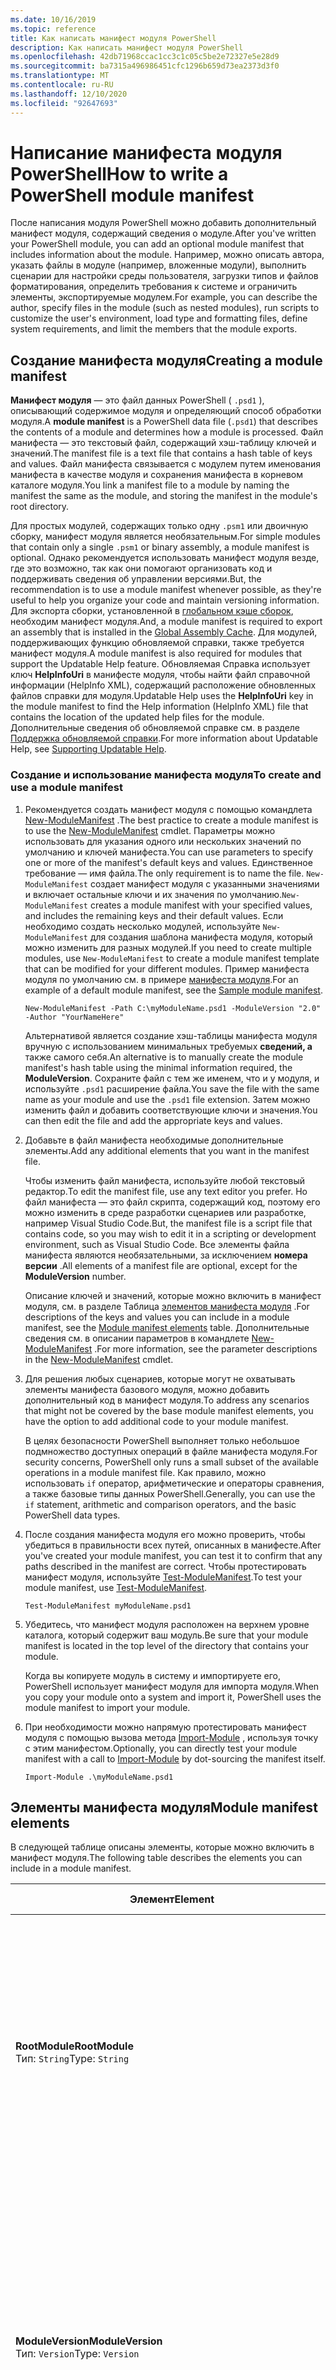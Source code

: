 ```yaml
---
ms.date: 10/16/2019
ms.topic: reference
title: Как написать манифест модуля PowerShell
description: Как написать манифест модуля PowerShell
ms.openlocfilehash: 42db71968ccac1cc3c1c05c5be2e72327e5e28d9
ms.sourcegitcommit: ba7315a496986451cfc1296b659d73ea2373d3f0
ms.translationtype: MT
ms.contentlocale: ru-RU
ms.lasthandoff: 12/10/2020
ms.locfileid: "92647693"
---
```

# <a name="how-to-write-a-powershell-module-manifest"></a><span data-ttu-id="07e5e-103">Написание манифеста модуля PowerShell</span><span class="sxs-lookup"><span data-stu-id="07e5e-103">How to write a PowerShell module manifest</span></span>

<span data-ttu-id="07e5e-104">После написания модуля PowerShell можно добавить дополнительный манифест модуля, содержащий сведения о модуле.</span><span class="sxs-lookup"><span data-stu-id="07e5e-104">After you've written your PowerShell module, you can add an optional module manifest that includes information about the module.</span></span> <span data-ttu-id="07e5e-105">Например, можно описать автора, указать файлы в модуле (например, вложенные модули), выполнить сценарии для настройки среды пользователя, загрузки типов и файлов форматирования, определить требования к системе и ограничить элементы, экспортируемые модулем.</span><span class="sxs-lookup"><span data-stu-id="07e5e-105">For example, you can describe the author, specify files in the module (such as nested modules), run scripts to customize the user's environment, load type and formatting files, define system requirements, and limit the members that the module exports.</span></span>

## <a name="creating-a-module-manifest"></a><span data-ttu-id="07e5e-106">Создание манифеста модуля</span><span class="sxs-lookup"><span data-stu-id="07e5e-106">Creating a module manifest</span></span>

<span data-ttu-id="07e5e-107">**Манифест модуля** — это файл данных PowerShell ( `.psd1` ), описывающий содержимое модуля и определяющий способ обработки модуля.</span><span class="sxs-lookup"><span data-stu-id="07e5e-107">A **module manifest** is a PowerShell data file (`.psd1`) that describes the contents of a module and determines how a module is processed.</span></span> <span data-ttu-id="07e5e-108">Файл манифеста — это текстовый файл, содержащий хэш-таблицу ключей и значений.</span><span class="sxs-lookup"><span data-stu-id="07e5e-108">The manifest file is a text file that contains a hash table of keys and values.</span></span> <span data-ttu-id="07e5e-109">Файл манифеста связывается с модулем путем именования манифеста в качестве модуля и сохранения манифеста в корневом каталоге модуля.</span><span class="sxs-lookup"><span data-stu-id="07e5e-109">You link a manifest file to a module by naming the manifest the same as the module, and storing the manifest in the module's root directory.</span></span>

<span data-ttu-id="07e5e-110">Для простых модулей, содержащих только одну `.psm1` или двоичную сборку, манифест модуля является необязательным.</span><span class="sxs-lookup"><span data-stu-id="07e5e-110">For simple modules that contain only a single `.psm1` or binary assembly, a module manifest is optional.</span></span> <span data-ttu-id="07e5e-111">Однако рекомендуется использовать манифест модуля везде, где это возможно, так как они помогают организовать код и поддерживать сведения об управлении версиями.</span><span class="sxs-lookup"><span data-stu-id="07e5e-111">But, the recommendation is to use a module manifest whenever possible, as they're useful to help you organize your code and maintain versioning information.</span></span> <span data-ttu-id="07e5e-112">Для экспорта сборки, установленной в [глобальном кэше сборок](/dotnet/framework/app-domains/gac), необходим манифест модуля.</span><span class="sxs-lookup"><span data-stu-id="07e5e-112">And, a module manifest is required to export an assembly that is installed in the [Global Assembly Cache](/dotnet/framework/app-domains/gac).</span></span> <span data-ttu-id="07e5e-113">Для модулей, поддерживающих функцию обновляемой справки, также требуется манифест модуля.</span><span class="sxs-lookup"><span data-stu-id="07e5e-113">A module manifest is also required for modules that support the Updatable Help feature.</span></span> <span data-ttu-id="07e5e-114">Обновляемая Справка использует ключ **HelpInfoUri** в манифесте модуля, чтобы найти файл справочной информации (HelpInfo XML), содержащий расположение обновленных файлов справки для модуля.</span><span class="sxs-lookup"><span data-stu-id="07e5e-114">Updatable Help uses the **HelpInfoUri** key in the module manifest to find the Help information (HelpInfo XML) file that contains the location of the updated help files for the module.</span></span> <span data-ttu-id="07e5e-115">Дополнительные сведения об обновляемой справке см. в разделе [Поддержка обновляемой справки](./supporting-updatable-help.md).</span><span class="sxs-lookup"><span data-stu-id="07e5e-115">For more information about Updatable Help, see [Supporting Updatable Help](./supporting-updatable-help.md).</span></span>

### <a name="to-create-and-use-a-module-manifest"></a><span data-ttu-id="07e5e-116">Создание и использование манифеста модуля</span><span class="sxs-lookup"><span data-stu-id="07e5e-116">To create and use a module manifest</span></span>

1. <span data-ttu-id="07e5e-117">Рекомендуется создать манифест модуля с помощью командлета [New-ModuleManifest](/powershell/module/Microsoft.PowerShell.Core/New-ModuleManifest) .</span><span class="sxs-lookup"><span data-stu-id="07e5e-117">The best practice to create a module manifest is to use the [New-ModuleManifest](/powershell/module/Microsoft.PowerShell.Core/New-ModuleManifest) cmdlet.</span></span> <span data-ttu-id="07e5e-118">Параметры можно использовать для указания одного или нескольких значений по умолчанию и ключей манифеста.</span><span class="sxs-lookup"><span data-stu-id="07e5e-118">You can use parameters to specify one or more of the manifest's default keys and values.</span></span> <span data-ttu-id="07e5e-119">Единственное требование — имя файла.</span><span class="sxs-lookup"><span data-stu-id="07e5e-119">The only requirement is to name the file.</span></span> <span data-ttu-id="07e5e-120">`New-ModuleManifest` создает манифест модуля с указанными значениями и включает остальные ключи и их значения по умолчанию.</span><span class="sxs-lookup"><span data-stu-id="07e5e-120">`New-ModuleManifest` creates a module manifest with your specified values, and includes the remaining keys and their default values.</span></span> <span data-ttu-id="07e5e-121">Если необходимо создать несколько модулей, используйте `New-ModuleManifest` для создания шаблона манифеста модуля, который можно изменить для разных модулей.</span><span class="sxs-lookup"><span data-stu-id="07e5e-121">If you need to create multiple modules, use `New-ModuleManifest` to create a module manifest template that can be modified for your different modules.</span></span> <span data-ttu-id="07e5e-122">Пример манифеста модуля по умолчанию см. в примере [манифеста модуля](#sample-module-manifest).</span><span class="sxs-lookup"><span data-stu-id="07e5e-122">For an example of a default module manifest, see the [Sample module manifest](#sample-module-manifest).</span></span>

   `New-ModuleManifest -Path C:\myModuleName.psd1 -ModuleVersion "2.0" -Author "YourNameHere"`

   <span data-ttu-id="07e5e-123">Альтернативой является создание хэш-таблицы манифеста модуля вручную с использованием минимальных требуемых **сведений, а** также самого себя.</span><span class="sxs-lookup"><span data-stu-id="07e5e-123">An alternative is to manually create the module manifest's hash table using the minimal information required, the **ModuleVersion**.</span></span> <span data-ttu-id="07e5e-124">Сохраните файл с тем же именем, что и у модуля, и используйте `.psd1` расширение файла.</span><span class="sxs-lookup"><span data-stu-id="07e5e-124">You save the file with the same name as your module and use the `.psd1` file extension.</span></span> <span data-ttu-id="07e5e-125">Затем можно изменить файл и добавить соответствующие ключи и значения.</span><span class="sxs-lookup"><span data-stu-id="07e5e-125">You can then edit the file and add the appropriate keys and values.</span></span>

1. <span data-ttu-id="07e5e-126">Добавьте в файл манифеста необходимые дополнительные элементы.</span><span class="sxs-lookup"><span data-stu-id="07e5e-126">Add any additional elements that you want in the manifest file.</span></span>

   <span data-ttu-id="07e5e-127">Чтобы изменить файл манифеста, используйте любой текстовый редактор.</span><span class="sxs-lookup"><span data-stu-id="07e5e-127">To edit the manifest file, use any text editor you prefer.</span></span> <span data-ttu-id="07e5e-128">Но файл манифеста — это файл скрипта, содержащий код, поэтому его можно изменить в среде разработки сценариев или разработке, например Visual Studio Code.</span><span class="sxs-lookup"><span data-stu-id="07e5e-128">But, the manifest file is a script file that contains code, so you may wish to edit it in a scripting or development environment, such as Visual Studio Code.</span></span> <span data-ttu-id="07e5e-129">Все элементы файла манифеста являются необязательными, за исключением **номера версии** .</span><span class="sxs-lookup"><span data-stu-id="07e5e-129">All elements of a manifest file are optional, except for the **ModuleVersion** number.</span></span>

   <span data-ttu-id="07e5e-130">Описание ключей и значений, которые можно включить в манифест модуля, см. в разделе Таблица [элементов манифеста модуля](#module-manifest-elements) .</span><span class="sxs-lookup"><span data-stu-id="07e5e-130">For descriptions of the keys and values you can include in a module manifest, see the [Module manifest elements](#module-manifest-elements) table.</span></span> <span data-ttu-id="07e5e-131">Дополнительные сведения см. в описании параметров в командлете [New-ModuleManifest](/powershell/module/Microsoft.PowerShell.Core/New-ModuleManifest) .</span><span class="sxs-lookup"><span data-stu-id="07e5e-131">For more information, see the parameter descriptions in the [New-ModuleManifest](/powershell/module/Microsoft.PowerShell.Core/New-ModuleManifest) cmdlet.</span></span>

1. <span data-ttu-id="07e5e-132">Для решения любых сценариев, которые могут не охватывать элементы манифеста базового модуля, можно добавить дополнительный код в манифест модуля.</span><span class="sxs-lookup"><span data-stu-id="07e5e-132">To address any scenarios that might not be covered by the base module manifest elements, you have the option to add additional code to your module manifest.</span></span>

   <span data-ttu-id="07e5e-133">В целях безопасности PowerShell выполняет только небольшое подмножество доступных операций в файле манифеста модуля.</span><span class="sxs-lookup"><span data-stu-id="07e5e-133">For security concerns, PowerShell only runs a small subset of the available operations in a module manifest file.</span></span> <span data-ttu-id="07e5e-134">Как правило, можно использовать `if` оператор, арифметические и операторы сравнения, а также базовые типы данных PowerShell.</span><span class="sxs-lookup"><span data-stu-id="07e5e-134">Generally, you can use the `if` statement, arithmetic and comparison operators, and the basic PowerShell data types.</span></span>

1. <span data-ttu-id="07e5e-135">После создания манифеста модуля его можно проверить, чтобы убедиться в правильности всех путей, описанных в манифесте.</span><span class="sxs-lookup"><span data-stu-id="07e5e-135">After you've created your module manifest, you can test it to confirm that any paths described in the manifest are correct.</span></span> <span data-ttu-id="07e5e-136">Чтобы протестировать манифест модуля, используйте [Test-ModuleManifest](/powershell/module/Microsoft.PowerShell.Core/Test-ModuleManifest).</span><span class="sxs-lookup"><span data-stu-id="07e5e-136">To test your module manifest, use [Test-ModuleManifest](/powershell/module/Microsoft.PowerShell.Core/Test-ModuleManifest).</span></span>

   `Test-ModuleManifest myModuleName.psd1`

1. <span data-ttu-id="07e5e-137">Убедитесь, что манифест модуля расположен на верхнем уровне каталога, который содержит ваш модуль.</span><span class="sxs-lookup"><span data-stu-id="07e5e-137">Be sure that your module manifest is located in the top level of the directory that contains your module.</span></span>

   <span data-ttu-id="07e5e-138">Когда вы копируете модуль в систему и импортируете его, PowerShell использует манифест модуля для импорта модуля.</span><span class="sxs-lookup"><span data-stu-id="07e5e-138">When you copy your module onto a system and import it, PowerShell uses the module manifest to import your module.</span></span>

1. <span data-ttu-id="07e5e-139">При необходимости можно напрямую протестировать манифест модуля с помощью вызова метода [Import-Module](/powershell/module/Microsoft.PowerShell.Core/Import-Module) , используя точку с этим манифестом.</span><span class="sxs-lookup"><span data-stu-id="07e5e-139">Optionally, you can directly test your module manifest with a call to [Import-Module](/powershell/module/Microsoft.PowerShell.Core/Import-Module) by dot-sourcing the manifest itself.</span></span>

   `Import-Module .\myModuleName.psd1`

## <a name="module-manifest-elements"></a><span data-ttu-id="07e5e-140">Элементы манифеста модуля</span><span class="sxs-lookup"><span data-stu-id="07e5e-140">Module manifest elements</span></span>

<span data-ttu-id="07e5e-141">В следующей таблице описаны элементы, которые можно включить в манифест модуля.</span><span class="sxs-lookup"><span data-stu-id="07e5e-141">The following table describes the elements you can include in a module manifest.</span></span>

|<span data-ttu-id="07e5e-142">Элемент</span><span class="sxs-lookup"><span data-stu-id="07e5e-142">Element</span></span>|<span data-ttu-id="07e5e-143">Значение по умолчанию</span><span class="sxs-lookup"><span data-stu-id="07e5e-143">Default</span></span>|<span data-ttu-id="07e5e-144">Описание</span><span class="sxs-lookup"><span data-stu-id="07e5e-144">Description</span></span>|
|-------------|-------------|-----------------|
|<span data-ttu-id="07e5e-145">**RootModule**</span><span class="sxs-lookup"><span data-stu-id="07e5e-145">**RootModule**</span></span><br /> <span data-ttu-id="07e5e-146">Тип: `String`</span><span class="sxs-lookup"><span data-stu-id="07e5e-146">Type: `String`</span></span>|`<empty string>`|<span data-ttu-id="07e5e-147">Модуль скрипта или файл двоичного модуля, связанный с этим манифестом.</span><span class="sxs-lookup"><span data-stu-id="07e5e-147">Script module or binary module file associated with this manifest.</span></span> <span data-ttu-id="07e5e-148">Предыдущие версии PowerShell вызвали этот элемент **модулетопроцесс**.</span><span class="sxs-lookup"><span data-stu-id="07e5e-148">Previous versions of PowerShell called this element the **ModuleToProcess**.</span></span><br /> <span data-ttu-id="07e5e-149">Возможные типы для корневого модуля могут быть пустыми, что создает модуль **манифеста** , имя модуля скрипта ( `.psm1` ) или имя двоичного модуля ( `.exe` или `.dll` ).</span><span class="sxs-lookup"><span data-stu-id="07e5e-149">Possible types for the root module can be empty, which creates a **Manifest** module, the name of a script module (`.psm1`), or the name of a binary module (`.exe` or `.dll`).</span></span> <span data-ttu-id="07e5e-150">При размещении имени манифеста модуля ( `.psd1` ) или файла скрипта ( `.ps1` ) в этом элементе возникает ошибка.</span><span class="sxs-lookup"><span data-stu-id="07e5e-150">Placing the name of a module manifest (`.psd1`) or a script file (`.ps1`) in this element causes an error.</span></span> <br /> <span data-ttu-id="07e5e-151">Например, `RootModule = 'ScriptModule.psm1'`.</span><span class="sxs-lookup"><span data-stu-id="07e5e-151">Example: `RootModule = 'ScriptModule.psm1'`</span></span>|
|<span data-ttu-id="07e5e-152">**ModuleVersion**</span><span class="sxs-lookup"><span data-stu-id="07e5e-152">**ModuleVersion**</span></span><br /> <span data-ttu-id="07e5e-153">Тип: `Version`</span><span class="sxs-lookup"><span data-stu-id="07e5e-153">Type: `Version`</span></span>|`'0.0.1'`|<span data-ttu-id="07e5e-154">Номер версии этого модуля.</span><span class="sxs-lookup"><span data-stu-id="07e5e-154">Version number of this module.</span></span> <span data-ttu-id="07e5e-155">Если значение не задано, `New-ModuleManifest`   используется значение по умолчанию.</span><span class="sxs-lookup"><span data-stu-id="07e5e-155">If a value isn't specified, `New-ModuleManifest`   uses the default.</span></span> <span data-ttu-id="07e5e-156">Строка должна иметь возможность преобразования в тип, `Version` например `#.#.#.#.#` .</span><span class="sxs-lookup"><span data-stu-id="07e5e-156">The string must be able to convert to the type `Version` for example `#.#.#.#.#`.</span></span> <span data-ttu-id="07e5e-157">`Import-Module` загружает первый найденный модуль в **$PSModulePath** , который соответствует имени, и имеет по крайней мере **высокое значение в** качестве параметра **MinimumVersion** .</span><span class="sxs-lookup"><span data-stu-id="07e5e-157">`Import-Module` loads the first module it finds on the **$PSModulePath** that matches the name, and has at least as high a **ModuleVersion**, as the **MinimumVersion** parameter.</span></span> <span data-ttu-id="07e5e-158">Чтобы импортировать определенную версию, используйте `Import-Module` параметр **RequiredVersion** командлета.</span><span class="sxs-lookup"><span data-stu-id="07e5e-158">To import a specific version, use the `Import-Module` cmdlet's **RequiredVersion** parameter.</span></span><br /> <span data-ttu-id="07e5e-159">Например, `ModuleVersion = '1.0'`.</span><span class="sxs-lookup"><span data-stu-id="07e5e-159">Example: `ModuleVersion = '1.0'`</span></span>|
|<span data-ttu-id="07e5e-160">**GUID**</span><span class="sxs-lookup"><span data-stu-id="07e5e-160">**GUID**</span></span><br /> <span data-ttu-id="07e5e-161">Тип: `GUID`</span><span class="sxs-lookup"><span data-stu-id="07e5e-161">Type: `GUID`</span></span>|`'<GUID>'`|<span data-ttu-id="07e5e-162">Идентификатор, используемый для уникальной идентификации этого модуля.</span><span class="sxs-lookup"><span data-stu-id="07e5e-162">ID used to uniquely identify this module.</span></span> <span data-ttu-id="07e5e-163">Если значение не указано, `New-ModuleManifest` автоматически создает значение.</span><span class="sxs-lookup"><span data-stu-id="07e5e-163">If a value isn't specified, `New-ModuleManifest` autogenerates the value.</span></span> <span data-ttu-id="07e5e-164">В настоящее время модуль нельзя импортировать по **идентификатору GUID**.</span><span class="sxs-lookup"><span data-stu-id="07e5e-164">You can't currently import a module by **GUID**.</span></span> <br /> <span data-ttu-id="07e5e-165">Например, `GUID = 'cfc45206-1e49-459d-a8ad-5b571ef94857'`.</span><span class="sxs-lookup"><span data-stu-id="07e5e-165">Example: `GUID = 'cfc45206-1e49-459d-a8ad-5b571ef94857'`</span></span>|
|<span data-ttu-id="07e5e-166">**Автор**</span><span class="sxs-lookup"><span data-stu-id="07e5e-166">**Author**</span></span><br /> <span data-ttu-id="07e5e-167">Тип: `String`</span><span class="sxs-lookup"><span data-stu-id="07e5e-167">Type: `String`</span></span>|`'<Current user>'`|<span data-ttu-id="07e5e-168">Автор этого модуля.</span><span class="sxs-lookup"><span data-stu-id="07e5e-168">Author of this module.</span></span> <span data-ttu-id="07e5e-169">Если значение не указано, `New-ModuleManifest` использует текущего пользователя.</span><span class="sxs-lookup"><span data-stu-id="07e5e-169">If a value isn't specified, `New-ModuleManifest` uses the current user.</span></span> <br /> <span data-ttu-id="07e5e-170">Например, `Author = 'AuthorNameHere'`.</span><span class="sxs-lookup"><span data-stu-id="07e5e-170">Example: `Author = 'AuthorNameHere'`</span></span>|
|<span data-ttu-id="07e5e-171">**CompanyName**</span><span class="sxs-lookup"><span data-stu-id="07e5e-171">**CompanyName**</span></span><br /> <span data-ttu-id="07e5e-172">Тип: `String`</span><span class="sxs-lookup"><span data-stu-id="07e5e-172">Type: `String`</span></span>|`'Unknown'`|<span data-ttu-id="07e5e-173">Компания или поставщик этого модуля.</span><span class="sxs-lookup"><span data-stu-id="07e5e-173">Company or vendor of this module.</span></span> <span data-ttu-id="07e5e-174">Если значение не задано, `New-ModuleManifest` используется значение по умолчанию.</span><span class="sxs-lookup"><span data-stu-id="07e5e-174">If a value isn't specified, `New-ModuleManifest` uses the default.</span></span><br /> <span data-ttu-id="07e5e-175">Например, `CompanyName = 'Fabrikam'`.</span><span class="sxs-lookup"><span data-stu-id="07e5e-175">Example: `CompanyName = 'Fabrikam'`</span></span>|
|<span data-ttu-id="07e5e-176">**Авторские права**</span><span class="sxs-lookup"><span data-stu-id="07e5e-176">**Copyright**</span></span><br /> <span data-ttu-id="07e5e-177">Тип: `String`</span><span class="sxs-lookup"><span data-stu-id="07e5e-177">Type: `String`</span></span>|`'(c) <Author>. All rights reserved.'`| <span data-ttu-id="07e5e-178">Заявление об авторских правах для этого модуля.</span><span class="sxs-lookup"><span data-stu-id="07e5e-178">Copyright statement for this module.</span></span> <span data-ttu-id="07e5e-179">Если значение не указано, `New-ModuleManifest` то использует значение по умолчанию с текущим пользователем в качестве `<Author>` .</span><span class="sxs-lookup"><span data-stu-id="07e5e-179">If a value isn't specified, `New-ModuleManifest` uses the default with the current user as the `<Author>`.</span></span> <span data-ttu-id="07e5e-180">Чтобы указать автора, используйте параметр **Author** .</span><span class="sxs-lookup"><span data-stu-id="07e5e-180">To specify an author, use the **Author** parameter.</span></span> <br /> <span data-ttu-id="07e5e-181">Например, `Copyright = '2019 AuthorName. All rights reserved.'`.</span><span class="sxs-lookup"><span data-stu-id="07e5e-181">Example: `Copyright = '2019 AuthorName. All rights reserved.'`</span></span>|
|<span data-ttu-id="07e5e-182">**Описание**</span><span class="sxs-lookup"><span data-stu-id="07e5e-182">**Description**</span></span><br /> <span data-ttu-id="07e5e-183">Тип: `String`</span><span class="sxs-lookup"><span data-stu-id="07e5e-183">Type: `String`</span></span>|`<empty string>`|<span data-ttu-id="07e5e-184">Описание функциональных возможностей, предоставляемых этим модулем.</span><span class="sxs-lookup"><span data-stu-id="07e5e-184">Description of the functionality provided by this module.</span></span><br /> <span data-ttu-id="07e5e-185">Например, `Description = 'This is the module's description.'`.</span><span class="sxs-lookup"><span data-stu-id="07e5e-185">Example: `Description = 'This is the module's description.'`</span></span>|
|<span data-ttu-id="07e5e-186">**PowerShellVersion**</span><span class="sxs-lookup"><span data-stu-id="07e5e-186">**PowerShellVersion**</span></span><br /> <span data-ttu-id="07e5e-187">Тип: `Version`</span><span class="sxs-lookup"><span data-stu-id="07e5e-187">Type: `Version`</span></span>|`<empty string>`|<span data-ttu-id="07e5e-188">Минимальная версия модуля PowerShell, необходимая для этого модуля.</span><span class="sxs-lookup"><span data-stu-id="07e5e-188">Minimum version of the PowerShell engine required by this module.</span></span> <span data-ttu-id="07e5e-189">Допустимые значения: 1,0, 2,0, 3,0, 4,0, 5,0, 5,1, 6 и 7.</span><span class="sxs-lookup"><span data-stu-id="07e5e-189">Valid values are 1.0, 2.0, 3.0, 4.0, 5.0, 5.1, 6, and 7.</span></span><br /> <span data-ttu-id="07e5e-190">Например, `PowerShellVersion = '5.0'`.</span><span class="sxs-lookup"><span data-stu-id="07e5e-190">Example: `PowerShellVersion = '5.0'`</span></span>|
|<span data-ttu-id="07e5e-191">**повершеллхостнаме**</span><span class="sxs-lookup"><span data-stu-id="07e5e-191">**PowerShellHostName**</span></span><br /> <span data-ttu-id="07e5e-192">Тип: `String`</span><span class="sxs-lookup"><span data-stu-id="07e5e-192">Type: `String`</span></span>|`<empty string>`|<span data-ttu-id="07e5e-193">Имя узла PowerShell, необходимого для этого модуля.</span><span class="sxs-lookup"><span data-stu-id="07e5e-193">Name of the PowerShell host required by this module.</span></span> <span data-ttu-id="07e5e-194">Это имя предоставляется в PowerShell.</span><span class="sxs-lookup"><span data-stu-id="07e5e-194">This name is provided by PowerShell.</span></span> <span data-ttu-id="07e5e-195">Чтобы найти имя основной программы, в программе введите: `$host.name` .</span><span class="sxs-lookup"><span data-stu-id="07e5e-195">To find the name of a host program, in the program, type: `$host.name`.</span></span><br /> <span data-ttu-id="07e5e-196">Например, `PowerShellHostName = 'ConsoleHost'`.</span><span class="sxs-lookup"><span data-stu-id="07e5e-196">Example: `PowerShellHostName = 'ConsoleHost'`</span></span>|
|<span data-ttu-id="07e5e-197">**повершеллхостверсион**</span><span class="sxs-lookup"><span data-stu-id="07e5e-197">**PowerShellHostVersion**</span></span><br /> <span data-ttu-id="07e5e-198">Тип: `Version`</span><span class="sxs-lookup"><span data-stu-id="07e5e-198">Type: `Version`</span></span>|`<empty string>`|<span data-ttu-id="07e5e-199">Минимальная версия узла PowerShell, необходимая для этого модуля.</span><span class="sxs-lookup"><span data-stu-id="07e5e-199">Minimum version of the PowerShell host required by this module.</span></span><br /> <span data-ttu-id="07e5e-200">Например, `PowerShellHostVersion = '2.0'`.</span><span class="sxs-lookup"><span data-stu-id="07e5e-200">Example: `PowerShellHostVersion = '2.0'`</span></span>|
|<span data-ttu-id="07e5e-201">**дотнетфрамеворкверсион**</span><span class="sxs-lookup"><span data-stu-id="07e5e-201">**DotNetFrameworkVersion**</span></span><br /> <span data-ttu-id="07e5e-202">Тип: `Version`</span><span class="sxs-lookup"><span data-stu-id="07e5e-202">Type: `Version`</span></span>|`<empty string>`|<span data-ttu-id="07e5e-203">Минимальная версия платформы Microsoft .NET, необходимая для этого модуля.</span><span class="sxs-lookup"><span data-stu-id="07e5e-203">Minimum version of Microsoft .NET Framework required by this module.</span></span> <span data-ttu-id="07e5e-204">Этот предварительный компонент действителен только для выпуска PowerShell Desktop Edition, например PowerShell 5,1.</span><span class="sxs-lookup"><span data-stu-id="07e5e-204">This prerequisite is valid for the PowerShell Desktop edition only, such as PowerShell 5.1.</span></span><br /> <span data-ttu-id="07e5e-205">Например, `DotNetFrameworkVersion = '3.5'`.</span><span class="sxs-lookup"><span data-stu-id="07e5e-205">Example: `DotNetFrameworkVersion = '3.5'`</span></span>|
|<span data-ttu-id="07e5e-206">**CLRVersion**</span><span class="sxs-lookup"><span data-stu-id="07e5e-206">**CLRVersion**</span></span><br /> <span data-ttu-id="07e5e-207">Тип: `Version`</span><span class="sxs-lookup"><span data-stu-id="07e5e-207">Type: `Version`</span></span>|`<empty string>`|<span data-ttu-id="07e5e-208">Минимальная версия среды CLR, необходимая для этого модуля.</span><span class="sxs-lookup"><span data-stu-id="07e5e-208">Minimum version of the common language runtime (CLR) required by this module.</span></span> <span data-ttu-id="07e5e-209">Этот предварительный компонент действителен только для выпуска PowerShell Desktop Edition, например PowerShell 5,1.</span><span class="sxs-lookup"><span data-stu-id="07e5e-209">This prerequisite is valid for the PowerShell Desktop edition only, such as PowerShell 5.1.</span></span><br /> <span data-ttu-id="07e5e-210">Например, `CLRVersion = '3.5'`.</span><span class="sxs-lookup"><span data-stu-id="07e5e-210">Example: `CLRVersion = '3.5'`</span></span>|
|<span data-ttu-id="07e5e-211">**ProcessorArchitecture**</span><span class="sxs-lookup"><span data-stu-id="07e5e-211">**ProcessorArchitecture**</span></span><br /> <span data-ttu-id="07e5e-212">Тип: `ProcessorArchitecture`</span><span class="sxs-lookup"><span data-stu-id="07e5e-212">Type: `ProcessorArchitecture`</span></span>|`<empty string>`|<span data-ttu-id="07e5e-213">Архитектура процессора (отсутствует, x86, AMD64), необходимая для этого модуля.</span><span class="sxs-lookup"><span data-stu-id="07e5e-213">Processor architecture (None, X86, Amd64) required by this module.</span></span> <span data-ttu-id="07e5e-214">Допустимые значения: x86, AMD64, ARM, IA64, MSIL и None (неизвестный или не указан).</span><span class="sxs-lookup"><span data-stu-id="07e5e-214">Valid values are x86, AMD64, Arm, IA64, MSIL, and None (unknown or unspecified).</span></span><br /> <span data-ttu-id="07e5e-215">Например, `ProcessorArchitecture = 'x86'`.</span><span class="sxs-lookup"><span data-stu-id="07e5e-215">Example: `ProcessorArchitecture = 'x86'`</span></span>|
|<span data-ttu-id="07e5e-216">**RequiredModules**</span><span class="sxs-lookup"><span data-stu-id="07e5e-216">**RequiredModules**</span></span><br /> <span data-ttu-id="07e5e-217">Тип: `Object[]`</span><span class="sxs-lookup"><span data-stu-id="07e5e-217">Type: `Object[]`</span></span>|`@()`|<span data-ttu-id="07e5e-218">Модули, которые необходимо импортировать в глобальную среду перед импортом этого модуля.</span><span class="sxs-lookup"><span data-stu-id="07e5e-218">Modules that must be imported into the global environment prior to importing this module.</span></span> <span data-ttu-id="07e5e-219">Это загружает все перечисленные модули, если они еще не загружены.</span><span class="sxs-lookup"><span data-stu-id="07e5e-219">This loads any modules listed unless they've already been loaded.</span></span> <span data-ttu-id="07e5e-220">Так, некоторые модули могли быть загружены другим модулем.</span><span class="sxs-lookup"><span data-stu-id="07e5e-220">For example, some modules may already be loaded by a different module.</span></span> <span data-ttu-id="07e5e-221">Можно указать конкретную версию для загрузки с помощью `RequiredVersion` , а не `ModuleVersion` .</span><span class="sxs-lookup"><span data-stu-id="07e5e-221">It's possible to specify a specific version to load using `RequiredVersion` rather than `ModuleVersion`.</span></span> <span data-ttu-id="07e5e-222">Когда `ModuleVersion` используется, будет загружена последняя версия, доступная по меньшей мере с указанной версией.</span><span class="sxs-lookup"><span data-stu-id="07e5e-222">When `ModuleVersion` is used it will load the newest version available with a minimum of the version specified.</span></span> <span data-ttu-id="07e5e-223">В значении параметра строки и хэш-таблицы можно объединять.</span><span class="sxs-lookup"><span data-stu-id="07e5e-223">You can combine strings and hash tables in the parameter value.</span></span><br /> <span data-ttu-id="07e5e-224">Пример: `RequiredModules = @("MyModule", @{ModuleName="MyDependentModule"; ModuleVersion="2.0"; GUID="cfc45206-1e49-459d-a8ad-5b571ef94857"})`</span><span class="sxs-lookup"><span data-stu-id="07e5e-224">Example: `RequiredModules = @("MyModule", @{ModuleName="MyDependentModule"; ModuleVersion="2.0"; GUID="cfc45206-1e49-459d-a8ad-5b571ef94857"})`</span></span><br /> <span data-ttu-id="07e5e-225">Пример: `RequiredModules = @("MyModule", @{ModuleName="MyDependentModule"; RequiredVersion="1.5"; GUID="cfc45206-1e49-459d-a8ad-5b571ef94857"})`</span><span class="sxs-lookup"><span data-stu-id="07e5e-225">Example: `RequiredModules = @("MyModule", @{ModuleName="MyDependentModule"; RequiredVersion="1.5"; GUID="cfc45206-1e49-459d-a8ad-5b571ef94857"})`</span></span>|
|<span data-ttu-id="07e5e-226">**рекуиредассемблиес**</span><span class="sxs-lookup"><span data-stu-id="07e5e-226">**RequiredAssemblies**</span></span><br /> <span data-ttu-id="07e5e-227">Тип: `String[]`</span><span class="sxs-lookup"><span data-stu-id="07e5e-227">Type: `String[]`</span></span>|`@()`|<span data-ttu-id="07e5e-228">Сборки, которые должны быть загружены перед импортом этого модуля.</span><span class="sxs-lookup"><span data-stu-id="07e5e-228">Assemblies that must be loaded prior to importing this module.</span></span> <span data-ttu-id="07e5e-229">Указывает `.dll` имена файлов сборки (), которые требуются для модуля.</span><span class="sxs-lookup"><span data-stu-id="07e5e-229">Specifies the assembly (`.dll`) file names that the module requires.</span></span><br /> <span data-ttu-id="07e5e-230">PowerShell загружает указанные сборки перед обновлением типов или форматов, импортом вложенных модулей или импортом файла модуля, который указан в значении ключа RootModule.</span><span class="sxs-lookup"><span data-stu-id="07e5e-230">PowerShell loads the specified assemblies before updating types or formats, importing nested modules, or importing the module file that is specified in the value of the RootModule key.</span></span> <span data-ttu-id="07e5e-231">Используйте этот параметр, чтобы получить список всех сборок, необходимых для модуля.</span><span class="sxs-lookup"><span data-stu-id="07e5e-231">Use this parameter to list all the assemblies that the module requires.</span></span><br /> <span data-ttu-id="07e5e-232">Например, `RequiredAssemblies = @("assembly1.dll", "assembly2.dll", "assembly3.dll")`.</span><span class="sxs-lookup"><span data-stu-id="07e5e-232">Example: `RequiredAssemblies = @("assembly1.dll", "assembly2.dll", "assembly3.dll")`</span></span>|
|<span data-ttu-id="07e5e-233">**скриптстопроцесс**</span><span class="sxs-lookup"><span data-stu-id="07e5e-233">**ScriptsToProcess**</span></span><br /> <span data-ttu-id="07e5e-234">Тип: `String[]`</span><span class="sxs-lookup"><span data-stu-id="07e5e-234">Type: `String[]`</span></span>|`@()`|<span data-ttu-id="07e5e-235">Файлы скриптов ( `.ps1` ), которые выполняются в состоянии сеанса вызывающего объекта при импорте модуля.</span><span class="sxs-lookup"><span data-stu-id="07e5e-235">Script (`.ps1`) files that are run in the caller's session state when the module is imported.</span></span> <span data-ttu-id="07e5e-236">Это может быть глобальное состояние сеанса или, для вложенных модулей, состояние сеанса другого модуля.</span><span class="sxs-lookup"><span data-stu-id="07e5e-236">This could be the global session state or, for nested modules, the session state of another module.</span></span> <span data-ttu-id="07e5e-237">Эти скрипты можно использовать для подготовки среды точно так же, как в скрипте.</span><span class="sxs-lookup"><span data-stu-id="07e5e-237">You can use these scripts to prepare an environment just as you might use a log in script.</span></span><br /> <span data-ttu-id="07e5e-238">Эти скрипты выполняются до загрузки всех модулей, перечисленных в манифесте.</span><span class="sxs-lookup"><span data-stu-id="07e5e-238">These scripts are run before any of the modules listed in the manifest are loaded.</span></span> <br /> <span data-ttu-id="07e5e-239">Например, `ScriptsToProcess = @("script1.ps1", "script2.ps1", "script3.ps1")`.</span><span class="sxs-lookup"><span data-stu-id="07e5e-239">Example: `ScriptsToProcess = @("script1.ps1", "script2.ps1", "script3.ps1")`</span></span>|
|<span data-ttu-id="07e5e-240">**типестопроцесс**</span><span class="sxs-lookup"><span data-stu-id="07e5e-240">**TypesToProcess**</span></span><br /> <span data-ttu-id="07e5e-241">Тип: `String[]`</span><span class="sxs-lookup"><span data-stu-id="07e5e-241">Type: `String[]`</span></span>|`@()`|<span data-ttu-id="07e5e-242">Файлы типов ( `.ps1xml` ), которые будут загружены при импорте этого модуля.</span><span class="sxs-lookup"><span data-stu-id="07e5e-242">Type files (`.ps1xml`) to be loaded when importing this module.</span></span> <br /> <span data-ttu-id="07e5e-243">Например, `TypesToProcess = @("type1.ps1xml", "type2.ps1xml", "type3.ps1xml")`.</span><span class="sxs-lookup"><span data-stu-id="07e5e-243">Example: `TypesToProcess = @("type1.ps1xml", "type2.ps1xml", "type3.ps1xml")`</span></span>|
|<span data-ttu-id="07e5e-244">**форматстопроцесс**</span><span class="sxs-lookup"><span data-stu-id="07e5e-244">**FormatsToProcess**</span></span><br /> <span data-ttu-id="07e5e-245">Тип: `String[]`</span><span class="sxs-lookup"><span data-stu-id="07e5e-245">Type: `String[]`</span></span>|`@()`|<span data-ttu-id="07e5e-246">Файлы форматирования ( `.ps1xml` ), которые должны быть загружены при импорте этого модуля.</span><span class="sxs-lookup"><span data-stu-id="07e5e-246">Format files (`.ps1xml`) to be loaded when importing this module.</span></span> <br /> <span data-ttu-id="07e5e-247">Например, `FormatsToProcess = @("format1.ps1xml", "format2.ps1xml", "format3.ps1xml")`.</span><span class="sxs-lookup"><span data-stu-id="07e5e-247">Example: `FormatsToProcess = @("format1.ps1xml", "format2.ps1xml", "format3.ps1xml")`</span></span>|
|<span data-ttu-id="07e5e-248">**NestedModules**</span><span class="sxs-lookup"><span data-stu-id="07e5e-248">**NestedModules**</span></span><br /> <span data-ttu-id="07e5e-249">Тип: `Object[]`</span><span class="sxs-lookup"><span data-stu-id="07e5e-249">Type: `Object[]`</span></span>|`@()`|<span data-ttu-id="07e5e-250">Модули для импорта как вложенные модули модуля, указанного в **RootModule** (Alias:**модулетопроцесс**).</span><span class="sxs-lookup"><span data-stu-id="07e5e-250">Modules to import as nested modules of the module specified in **RootModule** (alias:**ModuleToProcess**).</span></span><br /> <span data-ttu-id="07e5e-251">Добавление имени модуля в этот элемент аналогично вызову `Import-Module` из скрипта или кода сборки.</span><span class="sxs-lookup"><span data-stu-id="07e5e-251">Adding a module name to this element is similar to calling `Import-Module` from within your script or assembly code.</span></span> <span data-ttu-id="07e5e-252">Основное отличие от использования файла манифеста состоит в том, что проще увидеть, что вы загружаете.</span><span class="sxs-lookup"><span data-stu-id="07e5e-252">The main difference by using a manifest file is that it's easier to see what you're loading.</span></span> <span data-ttu-id="07e5e-253">Если не удается загрузить модуль, вы еще не загрузили фактический модуль.</span><span class="sxs-lookup"><span data-stu-id="07e5e-253">And, if a module fails to load, you will not yet have loaded your actual module.</span></span><br /> <span data-ttu-id="07e5e-254">Помимо других модулей, здесь также можно загрузить файлы сценариев ( `.ps1` ).</span><span class="sxs-lookup"><span data-stu-id="07e5e-254">In addition to other modules, you may also load script (`.ps1`) files here.</span></span> <span data-ttu-id="07e5e-255">Эти файлы будут выполняться в контексте корневого модуля.</span><span class="sxs-lookup"><span data-stu-id="07e5e-255">These files will execute in the context of the root module.</span></span> <span data-ttu-id="07e5e-256">Это эквивалентно тому, что точка помещает сценарий в корневой модуль.</span><span class="sxs-lookup"><span data-stu-id="07e5e-256">This is equivalent to dot sourcing the script in your root module.</span></span> <br /> <span data-ttu-id="07e5e-257">Например, `NestedModules = @("script.ps1", @{ModuleName="MyModule"; ModuleVersion="1.0.0.0"; GUID="50cdb55f-5ab7-489f-9e94-4ec21ff51e59"})`.</span><span class="sxs-lookup"><span data-stu-id="07e5e-257">Example: `NestedModules = @("script.ps1", @{ModuleName="MyModule"; ModuleVersion="1.0.0.0"; GUID="50cdb55f-5ab7-489f-9e94-4ec21ff51e59"})`</span></span>|
|<span data-ttu-id="07e5e-258">**FunctionsToExport**</span><span class="sxs-lookup"><span data-stu-id="07e5e-258">**FunctionsToExport**</span></span><br /> <span data-ttu-id="07e5e-259">Тип: `String[]`</span><span class="sxs-lookup"><span data-stu-id="07e5e-259">Type: `String[]`</span></span>|`@()`|<span data-ttu-id="07e5e-260">Указывает функции для экспорта из этого модуля. для лучшей производительности не используйте подстановочные знаки и не удаляйте запись, используйте пустой массив, если нет функций для экспорта.</span><span class="sxs-lookup"><span data-stu-id="07e5e-260">Specifies the functions to export from this module, for best performance, do not use wildcards and do not delete the entry, use an empty array if there are no functions to export.</span></span> <span data-ttu-id="07e5e-261">По умолчанию никакие функции не экспортируются.</span><span class="sxs-lookup"><span data-stu-id="07e5e-261">By default, no functions are exported.</span></span> <span data-ttu-id="07e5e-262">Этот ключ можно использовать для перечисления функций, экспортируемых модулем.</span><span class="sxs-lookup"><span data-stu-id="07e5e-262">You can use this key to list the functions that are exported by the module.</span></span><br /> <span data-ttu-id="07e5e-263">Модуль экспортирует функции в состояние сеанса вызывающего объекта.</span><span class="sxs-lookup"><span data-stu-id="07e5e-263">The module exports the functions to the caller's session state.</span></span> <span data-ttu-id="07e5e-264">Состояние сеанса вызывающего объекта может быть глобальным состоянием сеанса или, для вложенных модулей, состояние сеанса другого модуля.</span><span class="sxs-lookup"><span data-stu-id="07e5e-264">The caller's session state can be the global session state or, for nested modules, the session state of another module.</span></span> <span data-ttu-id="07e5e-265">При создании цепочки вложенных модулей все функции, экспортированные вложенным модулем, будут экспортированы в глобальное состояние сеанса, если только модуль в цепочке не будет ограничивать функцию с помощью ключа **FunctionsToExport** .</span><span class="sxs-lookup"><span data-stu-id="07e5e-265">When chaining nested modules, all functions that are exported by a nested module will be exported to the global session state unless a module in the chain restricts the function by using the **FunctionsToExport** key.</span></span><br /> <span data-ttu-id="07e5e-266">Если манифест экспортирует псевдонимы для функций, этот ключ может удалить функции, псевдонимы которых перечислены в ключе **алиасестоекспорт** , но этот ключ не может добавлять в список псевдонимы функций.</span><span class="sxs-lookup"><span data-stu-id="07e5e-266">If the manifest exports aliases for the functions, this key can remove functions whose aliases are listed in the **AliasesToExport** key, but this key cannot add function aliases to the list.</span></span> <br /> <span data-ttu-id="07e5e-267">Например, `FunctionsToExport = @("function1", "function2", "function3")`.</span><span class="sxs-lookup"><span data-stu-id="07e5e-267">Example: `FunctionsToExport = @("function1", "function2", "function3")`</span></span>|
|<span data-ttu-id="07e5e-268">**CmdletsToExport**</span><span class="sxs-lookup"><span data-stu-id="07e5e-268">**CmdletsToExport**</span></span><br /> <span data-ttu-id="07e5e-269">Тип: `String[]`</span><span class="sxs-lookup"><span data-stu-id="07e5e-269">Type: `String[]`</span></span>|`@()`|<span data-ttu-id="07e5e-270">Указывает командлеты для экспорта из этого модуля. для лучшей производительности не используйте подстановочные знаки и не удаляйте запись, используйте пустой массив, если нет командлетов для экспорта.</span><span class="sxs-lookup"><span data-stu-id="07e5e-270">Specifies the cmdlets to export from this module, for best performance, do not use wildcards and do not delete the entry, use an empty array if there are no cmdlets to export.</span></span> <span data-ttu-id="07e5e-271">По умолчанию командлеты не экспортируются.</span><span class="sxs-lookup"><span data-stu-id="07e5e-271">By default, no cmdlets are exported.</span></span> <span data-ttu-id="07e5e-272">Этот ключ можно использовать для перечисления командлетов, экспортируемых модулем.</span><span class="sxs-lookup"><span data-stu-id="07e5e-272">You can use this key to list the cmdlets that are exported by the module.</span></span><br /> <span data-ttu-id="07e5e-273">Состояние сеанса вызывающего объекта может быть глобальным состоянием сеанса или, для вложенных модулей, состояние сеанса другого модуля.</span><span class="sxs-lookup"><span data-stu-id="07e5e-273">The caller's session state can be the global session state or, for nested modules, the session state of another module.</span></span> <span data-ttu-id="07e5e-274">При цепочке вложенных модулей все командлеты, экспортированные вложенным модулем, будут экспортированы в глобальное состояние сеанса, если только модуль в цепочке не будет ограничивать командлет с помощью ключа **CmdletsToExport** .</span><span class="sxs-lookup"><span data-stu-id="07e5e-274">When you're chaining nested modules, all cmdlets that are exported by a nested module will be exported to the global session state unless a module in the chain restricts the cmdlet by using the **CmdletsToExport** key.</span></span><br /> <span data-ttu-id="07e5e-275">Если манифест экспортирует псевдонимы для командлетов, этот ключ может удалить командлеты, псевдонимы которых перечислены в ключе **алиасестоекспорт** , но этот раздел не может добавлять псевдонимы командлетов в список.</span><span class="sxs-lookup"><span data-stu-id="07e5e-275">If the manifest exports aliases for the cmdlets, this key can remove cmdlets whose aliases are listed in the **AliasesToExport** key, but this key cannot add cmdlet aliases to the list.</span></span> <br /> <span data-ttu-id="07e5e-276">Например, `CmdletsToExport = @("Get-MyCmdlet", "Set-MyCmdlet", "Test-MyCmdlet")`.</span><span class="sxs-lookup"><span data-stu-id="07e5e-276">Example: `CmdletsToExport = @("Get-MyCmdlet", "Set-MyCmdlet", "Test-MyCmdlet")`</span></span>|
|<span data-ttu-id="07e5e-277">**вариаблестоекспорт**</span><span class="sxs-lookup"><span data-stu-id="07e5e-277">**VariablesToExport**</span></span><br /> <span data-ttu-id="07e5e-278">Тип: `String[]`</span><span class="sxs-lookup"><span data-stu-id="07e5e-278">Type: `String[]`</span></span>|`'*'`|<span data-ttu-id="07e5e-279">Задает переменные, которые модуль экспортирует в состояние сеанса вызывающего объекта.</span><span class="sxs-lookup"><span data-stu-id="07e5e-279">Specifies the variables that the module exports to the caller's session state.</span></span> <span data-ttu-id="07e5e-280">Можно использовать подстановочные знаки.</span><span class="sxs-lookup"><span data-stu-id="07e5e-280">Wildcard characters are permitted.</span></span> <span data-ttu-id="07e5e-281">По умолчанию экспортируются все переменные ( `'*'` ).</span><span class="sxs-lookup"><span data-stu-id="07e5e-281">By default, all variables (`'*'`) are exported.</span></span> <span data-ttu-id="07e5e-282">Этот ключ можно использовать для ограничения переменных, экспортируемых модулем.</span><span class="sxs-lookup"><span data-stu-id="07e5e-282">You can use this key to restrict the variables that are exported by the module.</span></span><br /> <span data-ttu-id="07e5e-283">Состояние сеанса вызывающего объекта может быть глобальным состоянием сеанса или, для вложенных модулей, состояние сеанса другого модуля.</span><span class="sxs-lookup"><span data-stu-id="07e5e-283">The caller's session state can be the global session state or, for nested modules, the session state of another module.</span></span> <span data-ttu-id="07e5e-284">При цепочке вложенных модулей все переменные, экспортированные вложенным модулем, будут экспортированы в глобальное состояние сеанса, если только модуль в цепочке не будет ограничивать переменную с помощью ключа **вариаблестоекспорт** .</span><span class="sxs-lookup"><span data-stu-id="07e5e-284">When you are chaining nested modules, all variables that are exported by a nested module will be exported to the global session state unless a module in the chain restricts the variable by using the **VariablesToExport** key.</span></span><br /> <span data-ttu-id="07e5e-285">Если манифест также экспортирует псевдонимы для переменных, этот ключ может удалить переменные, псевдонимы которых перечислены в ключе **алиасестоекспорт** , но этот ключ не может добавлять в список псевдонимы переменных.</span><span class="sxs-lookup"><span data-stu-id="07e5e-285">If the manifest also exports aliases for the variables, this key can remove variables whose aliases are listed in the **AliasesToExport** key, but this key cannot add variable aliases to the list.</span></span> <br /> <span data-ttu-id="07e5e-286">Например, `VariablesToExport = @('$MyVariable1', '$MyVariable2', '$MyVariable3')`.</span><span class="sxs-lookup"><span data-stu-id="07e5e-286">Example: `VariablesToExport = @('$MyVariable1', '$MyVariable2', '$MyVariable3')`</span></span>|
|<span data-ttu-id="07e5e-287">**алиасестоекспорт**</span><span class="sxs-lookup"><span data-stu-id="07e5e-287">**AliasesToExport**</span></span><br /> <span data-ttu-id="07e5e-288">Тип: `String[]`</span><span class="sxs-lookup"><span data-stu-id="07e5e-288">Type: `String[]`</span></span>|`@()`|<span data-ttu-id="07e5e-289">Указывает псевдонимы для экспорта из этого модуля. для лучшей производительности не используйте подстановочные знаки и не удаляйте запись, используйте пустой массив, если нет псевдонимов для экспорта.</span><span class="sxs-lookup"><span data-stu-id="07e5e-289">Specifies the aliases to export from this module, for best performance, do not use wildcards and do not delete the entry, use an empty array if there are no aliases to export.</span></span> <span data-ttu-id="07e5e-290">По умолчанию никакие псевдонимы не экспортируются.</span><span class="sxs-lookup"><span data-stu-id="07e5e-290">By default, no aliases are exported.</span></span> <span data-ttu-id="07e5e-291">Этот ключ можно использовать для перечисления псевдонимов, экспортируемых модулем.</span><span class="sxs-lookup"><span data-stu-id="07e5e-291">You can use this key to list the aliases that are exported by the module.</span></span><br /> <span data-ttu-id="07e5e-292">Модуль экспортирует псевдонимы в состояние сеанса вызывающего объекта.</span><span class="sxs-lookup"><span data-stu-id="07e5e-292">The module exports the aliases to caller's session state.</span></span> <span data-ttu-id="07e5e-293">Состояние сеанса вызывающего объекта может быть глобальным состоянием сеанса или, для вложенных модулей, состояние сеанса другого модуля.</span><span class="sxs-lookup"><span data-stu-id="07e5e-293">The caller's session state can be the global session state or, for nested modules, the session state of another module.</span></span> <span data-ttu-id="07e5e-294">При создании цепочки вложенных модулей все псевдонимы, экспортированные вложенным модулем, будут в конечном итоге экспортироваться в глобальное состояние сеанса, если только модуль в цепочке не будет ограничивать псевдоним с помощью ключа **алиасестоекспорт** .</span><span class="sxs-lookup"><span data-stu-id="07e5e-294">When you are chaining nested modules, all aliases that are exported by a nested module will be ultimately exported to the global session state unless a module in the chain restricts the alias by using the **AliasesToExport** key.</span></span> <br /> <span data-ttu-id="07e5e-295">Например, `AliasesToExport = @("MyAlias1", "MyAlias2", "MyAlias3")`.</span><span class="sxs-lookup"><span data-stu-id="07e5e-295">Example: `AliasesToExport = @("MyAlias1", "MyAlias2", "MyAlias3")`</span></span>|
|<span data-ttu-id="07e5e-296">**DscResourcesToExport**</span><span class="sxs-lookup"><span data-stu-id="07e5e-296">**DscResourcesToExport**</span></span><br /> <span data-ttu-id="07e5e-297">Тип: `String[]`</span><span class="sxs-lookup"><span data-stu-id="07e5e-297">Type: `String[]`</span></span>|`@()`|<span data-ttu-id="07e5e-298">Указывает ресурсы DSC для экспорта из этого модуля.</span><span class="sxs-lookup"><span data-stu-id="07e5e-298">Specifies DSC resources to export from this module.</span></span> <span data-ttu-id="07e5e-299">Разрешено использовать подстановочные знаки.</span><span class="sxs-lookup"><span data-stu-id="07e5e-299">Wildcards are permitted.</span></span> <br /> <span data-ttu-id="07e5e-300">Например, `DscResourcesToExport = @("DscResource1", "DscResource2", "DscResource3")`.</span><span class="sxs-lookup"><span data-stu-id="07e5e-300">Example: `DscResourcesToExport = @("DscResource1", "DscResource2", "DscResource3")`</span></span>|
|<span data-ttu-id="07e5e-301">**модулелист**</span><span class="sxs-lookup"><span data-stu-id="07e5e-301">**ModuleList**</span></span><br /> <span data-ttu-id="07e5e-302">Тип: `Object[]`</span><span class="sxs-lookup"><span data-stu-id="07e5e-302">Type: `Object[]`</span></span>|`@()`|<span data-ttu-id="07e5e-303">Указывает все модули, Упакованные в этот модуль.</span><span class="sxs-lookup"><span data-stu-id="07e5e-303">Specifies all the modules that are packaged with this module.</span></span> <span data-ttu-id="07e5e-304">Эти модули можно вводить по имени, используя строку с разделителями-запятыми или хэш-таблицу с ключами **ModuleName** и **GUID** .</span><span class="sxs-lookup"><span data-stu-id="07e5e-304">These modules can be entered by name, using a comma-separated string, or as a hash table with **ModuleName** and **GUID** keys.</span></span> <span data-ttu-id="07e5e-305">Хэш-таблица может также иметь **необязательный** ключ «ключом».</span><span class="sxs-lookup"><span data-stu-id="07e5e-305">The hash table can also have an optional **ModuleVersion** key.</span></span> <span data-ttu-id="07e5e-306">Ключ **модулелист** предназначен для выполнения функций инвентаризации модуля.</span><span class="sxs-lookup"><span data-stu-id="07e5e-306">The **ModuleList** key is designed to act as a module inventory.</span></span> <span data-ttu-id="07e5e-307">Эти модули не обрабатываются автоматически.</span><span class="sxs-lookup"><span data-stu-id="07e5e-307">These modules are not automatically processed.</span></span> <br /> <span data-ttu-id="07e5e-308">Например, `ModuleList = @("SampleModule", "MyModule", @{ModuleName="MyModule"; ModuleVersion="1.0.0.0"; GUID="50cdb55f-5ab7-489f-9e94-4ec21ff51e59"})`.</span><span class="sxs-lookup"><span data-stu-id="07e5e-308">Example: `ModuleList = @("SampleModule", "MyModule", @{ModuleName="MyModule"; ModuleVersion="1.0.0.0"; GUID="50cdb55f-5ab7-489f-9e94-4ec21ff51e59"})`</span></span>|
|<span data-ttu-id="07e5e-309">**Список файлов**</span><span class="sxs-lookup"><span data-stu-id="07e5e-309">**FileList**</span></span><br /> <span data-ttu-id="07e5e-310">Тип: `String[]`</span><span class="sxs-lookup"><span data-stu-id="07e5e-310">Type: `String[]`</span></span>|`@()`|<span data-ttu-id="07e5e-311">Список всех файлов, упакованных с помощью этого модуля.</span><span class="sxs-lookup"><span data-stu-id="07e5e-311">List of all files packaged with this module.</span></span> <span data-ttu-id="07e5e-312">Как и в случае с **модулелист**, **FileList** — это список инвентаризации, который в противном случае не обрабатывается.</span><span class="sxs-lookup"><span data-stu-id="07e5e-312">As with **ModuleList**, **FileList** is an inventory list, and isn't otherwise processed.</span></span> <br /> <span data-ttu-id="07e5e-313">Например, `FileList = @("File1", "File2", "File3")`.</span><span class="sxs-lookup"><span data-stu-id="07e5e-313">Example: `FileList = @("File1", "File2", "File3")`</span></span>|
|<span data-ttu-id="07e5e-314">**PrivateData**</span><span class="sxs-lookup"><span data-stu-id="07e5e-314">**PrivateData**</span></span><br /> <span data-ttu-id="07e5e-315">Тип: `Object`</span><span class="sxs-lookup"><span data-stu-id="07e5e-315">Type: `Object`</span></span>|`@{...}`|<span data-ttu-id="07e5e-316">Указывает все закрытые данные, которые необходимо передать в корневой модуль, заданный ключом **RootModule** (Alias: **модулетопроцесс**).</span><span class="sxs-lookup"><span data-stu-id="07e5e-316">Specifies any private data that needs to be passed to the root module specified by the **RootModule** (alias: **ModuleToProcess**) key.</span></span> <span data-ttu-id="07e5e-317">**PrivateData** — это хэш-таблица, состоящая из нескольких элементов: **Tags**, **LicenseUri**, **ProjectURI**, **IconUri**, **ReleaseNotes**, **Предварительный выпуск**, **RequireLicenseAcceptance** и **екстерналмодуледепенденЦиес**.</span><span class="sxs-lookup"><span data-stu-id="07e5e-317">**PrivateData** is a hash table that comprises several elements: **Tags**, **LicenseUri**, **ProjectURI**, **IconUri**, **ReleaseNotes**, **Prerelease**, **RequireLicenseAcceptance**, and **ExternalModuleDependencies**.</span></span> |
|<span data-ttu-id="07e5e-318">**Теги**</span><span class="sxs-lookup"><span data-stu-id="07e5e-318">**Tags**</span></span> <br /> <span data-ttu-id="07e5e-319">Тип: `String[]`</span><span class="sxs-lookup"><span data-stu-id="07e5e-319">Type: `String[]`</span></span> |`@()`| <span data-ttu-id="07e5e-320">Теги помогают при поиске модулей в онлайн-галереях.</span><span class="sxs-lookup"><span data-stu-id="07e5e-320">Tags help with module discovery in online galleries.</span></span> <br /> <span data-ttu-id="07e5e-321">Например, `Tags = "PackageManagement", "PowerShell", "Manifest"`.</span><span class="sxs-lookup"><span data-stu-id="07e5e-321">Example: `Tags = "PackageManagement", "PowerShell", "Manifest"`</span></span>|
|<span data-ttu-id="07e5e-322">**LicenseUri**</span><span class="sxs-lookup"><span data-stu-id="07e5e-322">**LicenseUri**</span></span><br /> <span data-ttu-id="07e5e-323">Тип: `Uri`</span><span class="sxs-lookup"><span data-stu-id="07e5e-323">Type: `Uri`</span></span> |`<empty string>`| <span data-ttu-id="07e5e-324">URL-адрес лицензии для этого модуля.</span><span class="sxs-lookup"><span data-stu-id="07e5e-324">A URL to the license for this module.</span></span> <br /> <span data-ttu-id="07e5e-325">Например, `LicenseUri = 'https://www.contoso.com/license'`.</span><span class="sxs-lookup"><span data-stu-id="07e5e-325">Example: `LicenseUri = 'https://www.contoso.com/license'`</span></span>|
|<span data-ttu-id="07e5e-326">**ProjectUri**</span><span class="sxs-lookup"><span data-stu-id="07e5e-326">**ProjectUri**</span></span><br /> <span data-ttu-id="07e5e-327">Тип: `Uri`</span><span class="sxs-lookup"><span data-stu-id="07e5e-327">Type: `Uri`</span></span> |`<empty string>`| <span data-ttu-id="07e5e-328">URL-адрес основного веб-сайта для этого проекта.</span><span class="sxs-lookup"><span data-stu-id="07e5e-328">A URL to the main website for this project.</span></span> <br /> <span data-ttu-id="07e5e-329">Например, `ProjectUri = 'https://www.contoso.com/project'`.</span><span class="sxs-lookup"><span data-stu-id="07e5e-329">Example: `ProjectUri = 'https://www.contoso.com/project'`</span></span>|
|<span data-ttu-id="07e5e-330">**IconUri**</span><span class="sxs-lookup"><span data-stu-id="07e5e-330">**IconUri**</span></span><br /> <span data-ttu-id="07e5e-331">Тип: `Uri`</span><span class="sxs-lookup"><span data-stu-id="07e5e-331">Type: `Uri`</span></span> |`<empty string>`| <span data-ttu-id="07e5e-332">URL-адрес значка, представляющего этот модуль.</span><span class="sxs-lookup"><span data-stu-id="07e5e-332">A URL to an icon representing this module.</span></span> <br /> <span data-ttu-id="07e5e-333">Например, `IconUri = 'https://www.contoso.com/icons/icon.png'`.</span><span class="sxs-lookup"><span data-stu-id="07e5e-333">Example: `IconUri = 'https://www.contoso.com/icons/icon.png'`</span></span>|
|<span data-ttu-id="07e5e-334">**ReleaseNotes**</span><span class="sxs-lookup"><span data-stu-id="07e5e-334">**ReleaseNotes**</span></span><br /> <span data-ttu-id="07e5e-335">Тип: `String`</span><span class="sxs-lookup"><span data-stu-id="07e5e-335">Type: `String`</span></span> |`<empty string>`| <span data-ttu-id="07e5e-336">Указывает заметки о выпуске модуля.</span><span class="sxs-lookup"><span data-stu-id="07e5e-336">Specifies the module's release notes.</span></span> <br /> <span data-ttu-id="07e5e-337">Например, `ReleaseNotes = 'The release notes provide information about the module.`.</span><span class="sxs-lookup"><span data-stu-id="07e5e-337">Example: `ReleaseNotes = 'The release notes provide information about the module.`</span></span>|
|<span data-ttu-id="07e5e-338">**Предварительной**</span><span class="sxs-lookup"><span data-stu-id="07e5e-338">**PreRelease**</span></span><br /> <span data-ttu-id="07e5e-339">Тип: `String`</span><span class="sxs-lookup"><span data-stu-id="07e5e-339">Type: `String`</span></span> |`<empty string>`| <span data-ttu-id="07e5e-340">Этот параметр был добавлен в PowerShellGet 1.6.6.</span><span class="sxs-lookup"><span data-stu-id="07e5e-340">This parameter was added in PowerShellGet 1.6.6.</span></span> <span data-ttu-id="07e5e-341">Строка **предварительной** версии, которая определяет модуль как предварительную версию в онлайн-галереях.</span><span class="sxs-lookup"><span data-stu-id="07e5e-341">A **PreRelease** string that identifies the module as a prerelease version in online galleries.</span></span> <br /> <span data-ttu-id="07e5e-342">Например, `PreRelease = 'This module is a prerelease version.`.</span><span class="sxs-lookup"><span data-stu-id="07e5e-342">Example: `PreRelease = 'This module is a prerelease version.`</span></span>|
|<span data-ttu-id="07e5e-343">**RequireLicenseAcceptance**</span><span class="sxs-lookup"><span data-stu-id="07e5e-343">**RequireLicenseAcceptance**</span></span><br /> <span data-ttu-id="07e5e-344">Тип: `Boolean`</span><span class="sxs-lookup"><span data-stu-id="07e5e-344">Type: `Boolean`</span></span>|`$true`| <span data-ttu-id="07e5e-345">Этот параметр был добавлен в PowerShellGet 1,5.</span><span class="sxs-lookup"><span data-stu-id="07e5e-345">This parameter was added in PowerShellGet 1.5.</span></span> <span data-ttu-id="07e5e-346">Флаг, указывающий, требует ли модуль явное согласие пользователя на установку, обновление или сохранение.</span><span class="sxs-lookup"><span data-stu-id="07e5e-346">Flag to indicate whether the module requires explicit user acceptance for install, update, or save.</span></span> <br /> <span data-ttu-id="07e5e-347">Например, `RequireLicenseAcceptance = $false`.</span><span class="sxs-lookup"><span data-stu-id="07e5e-347">Example: `RequireLicenseAcceptance = $false`</span></span>|
|<span data-ttu-id="07e5e-348">**екстерналмодуледепенденЦиес**</span><span class="sxs-lookup"><span data-stu-id="07e5e-348">**ExternalModuleDependencies**</span></span><br /> <span data-ttu-id="07e5e-349">Тип: `String[]`</span><span class="sxs-lookup"><span data-stu-id="07e5e-349">Type: `String[]`</span></span> |`@()`| <span data-ttu-id="07e5e-350">Этот параметр был добавлен в PowerShellGet v2.</span><span class="sxs-lookup"><span data-stu-id="07e5e-350">This parameter was added in PowerShellGet v2.</span></span> <span data-ttu-id="07e5e-351">Список внешних модулей, от которых зависит этот модуль.</span><span class="sxs-lookup"><span data-stu-id="07e5e-351">A list of external modules that this module is dependent upon.</span></span> <br /> <span data-ttu-id="07e5e-352">Например, `ExternalModuleDependencies =  @("ExtModule1", "ExtModule2", "ExtModule3")`.</span><span class="sxs-lookup"><span data-stu-id="07e5e-352">Example: `ExternalModuleDependencies =  @("ExtModule1", "ExtModule2", "ExtModule3")`</span></span>|
|<span data-ttu-id="07e5e-353">**HelpInfoURI**</span><span class="sxs-lookup"><span data-stu-id="07e5e-353">**HelpInfoURI**</span></span><br /> <span data-ttu-id="07e5e-354">Тип: `String`</span><span class="sxs-lookup"><span data-stu-id="07e5e-354">Type: `String`</span></span>|`<empty string>`|<span data-ttu-id="07e5e-355">Универсальный код ресурса (URI) HelpInfo этого модуля.</span><span class="sxs-lookup"><span data-stu-id="07e5e-355">HelpInfo URI of this module.</span></span> <br /> <span data-ttu-id="07e5e-356">Например, `HelpInfoURI = 'https://www.contoso.com/help'`.</span><span class="sxs-lookup"><span data-stu-id="07e5e-356">Example: `HelpInfoURI = 'https://www.contoso.com/help'`</span></span>|
|<span data-ttu-id="07e5e-357">**DefaultCommandPrefix**</span><span class="sxs-lookup"><span data-stu-id="07e5e-357">**DefaultCommandPrefix**</span></span><br /> <span data-ttu-id="07e5e-358">Тип: `String`</span><span class="sxs-lookup"><span data-stu-id="07e5e-358">Type: `String`</span></span>|`<empty string>`|<span data-ttu-id="07e5e-359">Префикс по умолчанию для команд, экспортированных из этого модуля.</span><span class="sxs-lookup"><span data-stu-id="07e5e-359">Default prefix for commands exported from this module.</span></span> <span data-ttu-id="07e5e-360">Переопределите префикс по умолчанию с помощью `Import-Module -Prefix` .</span><span class="sxs-lookup"><span data-stu-id="07e5e-360">Override the default prefix using `Import-Module -Prefix`.</span></span> <br /> <span data-ttu-id="07e5e-361">Например, `DefaultCommandPrefix = 'My'`.</span><span class="sxs-lookup"><span data-stu-id="07e5e-361">Example: `DefaultCommandPrefix = 'My'`</span></span>|

## <a name="sample-module-manifest"></a><span data-ttu-id="07e5e-362">Пример манифеста модуля</span><span class="sxs-lookup"><span data-stu-id="07e5e-362">Sample module manifest</span></span>

<span data-ttu-id="07e5e-363">Следующий пример манифеста модуля был создан `New-ModuleManifest` в PowerShell 7 и содержит ключи и значения по умолчанию.</span><span class="sxs-lookup"><span data-stu-id="07e5e-363">The following sample module manifest was created with `New-ModuleManifest` in PowerShell 7 and contains the default keys and values.</span></span>

```powershell
#
# Module manifest for module 'SampleModuleManifest'
#
# Generated by: User01
#
# Generated on: 10/15/2019
#

@{

# Script module or binary module file associated with this manifest.
# RootModule = ''

# Version number of this module.
ModuleVersion = '0.0.1'

# Supported PSEditions
# CompatiblePSEditions = @()

# ID used to uniquely identify this module
GUID = 'b632e90c-df3d-4340-9f6c-3b832646bf87'

# Author of this module
Author = 'User01'

# Company or vendor of this module
CompanyName = 'Unknown'

# Copyright statement for this module
Copyright = '(c) User01. All rights reserved.'

# Description of the functionality provided by this module
# Description = ''

# Minimum version of the PowerShell engine required by this module
# PowerShellVersion = ''

# Name of the PowerShell host required by this module
# PowerShellHostName = ''

# Minimum version of the PowerShell host required by this module
# PowerShellHostVersion = ''

# Minimum version of Microsoft .NET Framework required by this module. This prerequisite is valid for the PowerShell Desktop edition only.
# DotNetFrameworkVersion = ''

# Minimum version of the common language runtime (CLR) required by this module. This prerequisite is valid for the PowerShell Desktop edition only.
# CLRVersion = ''

# Processor architecture (None, X86, Amd64) required by this module
# ProcessorArchitecture = ''

# Modules that must be imported into the global environment prior to importing this module
# RequiredModules = @()

# Assemblies that must be loaded prior to importing this module
# RequiredAssemblies = @()

# Script files (.ps1) that are run in the caller's environment prior to importing this module.
# ScriptsToProcess = @()

# Type files (.ps1xml) to be loaded when importing this module
# TypesToProcess = @()

# Format files (.ps1xml) to be loaded when importing this module
# FormatsToProcess = @()

# Modules to import as nested modules of the module specified in RootModule/ModuleToProcess
# NestedModules = @()

# Functions to export from this module, for best performance, do not use wildcards and do not delete the entry, use an empty array if there are no functions to export.
FunctionsToExport = @()

# Cmdlets to export from this module, for best performance, do not use wildcards and do not delete the entry, use an empty array if there are no cmdlets to export.
CmdletsToExport = @()

# Variables to export from this module
VariablesToExport = '*'

# Aliases to export from this module, for best performance, do not use wildcards and do not delete the entry, use an empty array if there are no aliases to export.
AliasesToExport = @()

# DSC resources to export from this module
# DscResourcesToExport = @()

# List of all modules packaged with this module
# ModuleList = @()

# List of all files packaged with this module
# FileList = @()

# Private data to pass to the module specified in RootModule/ModuleToProcess. This may also contain a PSData hashtable with additional module metadata used by PowerShell.
PrivateData = @{

    PSData = @{

        # Tags applied to this module. These help with module discovery in online galleries.
        # Tags = @()

        # A URL to the license for this module.
        # LicenseUri = ''

        # A URL to the main website for this project.
        # ProjectUri = ''

        # A URL to an icon representing this module.
        # IconUri = ''

        # ReleaseNotes of this module
        # ReleaseNotes = ''

        # Prerelease string of this module
        # Prerelease = ''

        # Flag to indicate whether the module requires explicit user acceptance for install/update/save
        RequireLicenseAcceptance = $true

        # External dependent modules of this module
        # ExternalModuleDependencies = @()

    } # End of PSData hashtable

} # End of PrivateData hashtable

# HelpInfo URI of this module
# HelpInfoURI = ''

# Default prefix for commands exported from this module. Override the default prefix using Import-Module -Prefix.
# DefaultCommandPrefix = ''

}
```

## <a name="see-also"></a><span data-ttu-id="07e5e-364">См. также раздел</span><span class="sxs-lookup"><span data-stu-id="07e5e-364">See also</span></span>

[<span data-ttu-id="07e5e-365">about_Comparison_Operators</span><span class="sxs-lookup"><span data-stu-id="07e5e-365">about_Comparison_Operators</span></span>](/powershell/module/microsoft.powershell.core/about/about_comparison_operators)

[<span data-ttu-id="07e5e-366">about_If</span><span class="sxs-lookup"><span data-stu-id="07e5e-366">about_If</span></span>](/powershell/module/microsoft.powershell.core/about/about_if)

[<span data-ttu-id="07e5e-367">Глобальный кэш сборок</span><span class="sxs-lookup"><span data-stu-id="07e5e-367">Global Assembly Cache</span></span>](/dotnet/framework/app-domains/gac)

[<span data-ttu-id="07e5e-368">Import-Module</span><span class="sxs-lookup"><span data-stu-id="07e5e-368">Import-Module</span></span>](/powershell/module/Microsoft.PowerShell.Core/Import-Module)

[<span data-ttu-id="07e5e-369">New-ModuleManifest</span><span class="sxs-lookup"><span data-stu-id="07e5e-369">New-ModuleManifest</span></span>](/powershell/module/microsoft.powershell.core/new-modulemanifest)

[<span data-ttu-id="07e5e-370">Test-ModuleManifest</span><span class="sxs-lookup"><span data-stu-id="07e5e-370">Test-ModuleManifest</span></span>](/powershell/module/microsoft.powershell.core/test-modulemanifest)

[<span data-ttu-id="07e5e-371">Update-ModuleManifest</span><span class="sxs-lookup"><span data-stu-id="07e5e-371">Update-ModuleManifest</span></span>](/powershell/module/powershellget/update-modulemanifest)

[<span data-ttu-id="07e5e-372">Написание модуля Windows PowerShell</span><span class="sxs-lookup"><span data-stu-id="07e5e-372">Writing a Windows PowerShell Module</span></span>](./writing-a-windows-powershell-module.md)
